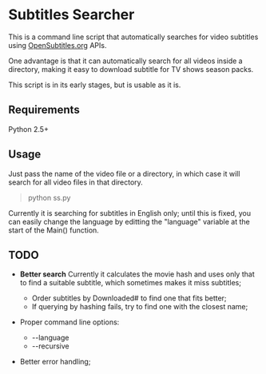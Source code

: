 Subtitles Searcher
==================

This is a command line script that automatically searches for video 
subtitles using [OpenSubtitles.org](http://www.opensubtitles.org) APIs. 

One advantage is that it can automatically search
for all videos inside a directory, making it easy to download subtitle
for TV shows season packs.

This script is in its early stages, but is usable as it is.

Requirements
------------

Python 2.5+


Usage
-----

Just pass the name of the video file or a directory, in which case it will
search for all video files in that directory.

> python ss.py <directory or movie file>
>

Currently it is searching for subtitles in English only; until this is fixed, 
you can easily change the language by editting the "language" variable at
the start of the Main() function.

TODO
----

-   **Better search**
    Currently it calculates the movie hash and uses only that to find a 
    suitable subtitle, which sometimes makes it miss subtitles;  
    *   Order subtitles by Downloaded# to find one that fits better;
    *   If querying by hashing fails, try to find one with the closest name;
    
-   Proper command line options:
    *   --language
    *   --recursive

-   Better error handling;

